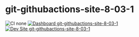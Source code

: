 # git-githubactions-site-8-03-1

![CI none](https://img.shields.io/badge/ci-none-orange.svg)
[![Dashboard git-githubactions-site-8-03-1](https://img.shields.io/badge/dashboard-git_githubactions_site_8_03_1-yellow.svg)](https://dashboard.pantheon.io/sites/96413052-433b-4dcb-a41b-cba67af0aae5#dev/code)
[![Dev Site git-githubactions-site-8-03-1](https://img.shields.io/badge/site-git_githubactions_site_8_03_1-blue.svg)](http://dev-git-githubactions-site-8-03-1.pantheonsite.io/)